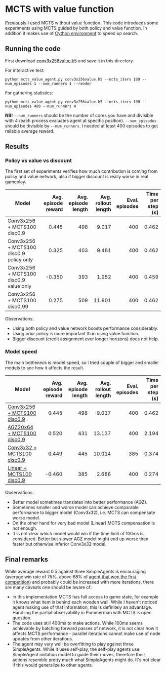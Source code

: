 # MCTS with value function

[Previously](../mcts_selfplay) I used MCTS without value function. This code introduces some experiments using MCTS guided by both policy and value function. In addition it makes use of [Cython environment](../cython_env) to speed up search.

## Running the code

First download [conv3x256value.h5](https://github.com/tambetm/pommerman-baselines/releases/download/single_600K_models/conv3x256value.h5) and save it in this directory.

For interactive test:
```
python mcts_value_agent.py conv3x256value.h5 --mcts_iters 100 --num_episodes 1 --num_runners 1 --render
```
For gathering statistics:
```
python mcts_value_agent.py conv3x256value.h5 --mcts_iters 100 --num_episodes 400 --num_runners 4
```
**NB!** `--num_runners` should be the number of cores you have and divisible with 4 (each process evaluates agent at specific position). `--num_episodes` should be divisible by `--num_runners`. I needed at least 400 episodes to get reliable average reward.

## Results

### Policy vs value vs discount

The first set of experiments verifies how much contribution is coming from policy and value network, also if bigger discount is really worse in real gameplay.

| Model | Avg. episode reward | Avg. episode length | Avg. rollout length | Eval. episodes | Time per step (s) |
| --- | ---: | ---: | ---: | ---: | ---: |
| Conv3x256 + MCTS100 disc0.9 | 0.445 | 498 | 9.017 | 400 | 0.462 |
| Conv3x256 + MCTS100 disc0.9 policy only | 0.325 | 403 | 9.481 | 400 | 0.462 |
| Conv3x256 + MCTS100 disc0.9 value only | -0.350 | 393 | 1.952 | 400 | 0.459 |
| Conv3x256 + MCTS100 disc0.99 | 0.275 | 509 | 11.901 | 400 | 0.462 |

Observations:
 * Using both policy and value network boosts performance considerably.
 * Using prior policy is more important than using value function.
 * Bigger discount (credit assignment over longer horizons) does not help.

### Model speed

The main bottleneck is model speed, so I tried couple of bigger and smaller models to see how it affects the result.

| Model | Avg. episode reward | Avg. episode length | Avg. rollout length | Eval. episodes | Time per step (s) |
| --- | ---: | ---: | ---: | ---: | ---: |
| [Conv3x256 + MCTS100 disc0.9](https://github.com/tambetm/pommerman-baselines/releases/download/single_600K_models/conv3x256value.h5) | 0.445 | 498 | 9.017 | 400 | 0.462 |
| [AGZ20x64 + MCTS100 disc0.9](https://github.com/tambetm/pommerman-baselines/releases/download/single_600K_models/agz20x64value.h5) | 0.520 | 431 | 13.137 | 400 | 2.194 |
| [Conv3x32 + MCTS100 disc0.9](https://github.com/tambetm/pommerman-baselines/releases/download/single_600K_models/conv3x32value.h5) | 0.449 | 445 | 10.014 | 385 | 0.374 |
| [Linear + MCTS100 disc0.9](https://github.com/tambetm/pommerman-baselines/releases/download/single_600K_models/linearvalue.h5) | -0.460 | 385 | 2.686 | 400 | 0.274 |

Observations:
 * Better model sometimes translates into better performance (AGZ).
 * Sometimes smaller and worse model can achieve comparable performance to bigger model (Conv3x32), i.e. MCTS can compensate worse model.
 * On the other hand for very bad model (Linear) MCTS compensation is not enough.
 * It is not clear which model would win if the time limit of 100ms is considered. Better but slower AGZ model might end up worse than faster but otherwise inferior Conv3x32 model.

## Final remarks

While average reward 0.5 against three SimpleAgents is encouraging (average win rate of 75%, above 68% of [agent that won the first competition](https://yichengong.github.io/)) and probably could be increased with more iterations, there are many caveats one should be aware of:
 * In this implementation MCTS has full access to game state, for example it knows what item is behind each wooden wall. While I haven't noticed agent making use of that information, this is definitely an advantage. Handling the partial observability in Pommerman with MCTS is open question.
 * The code uses still 400ms to make actions. While 100ms seems achievable by batching forward passes of network, it is not clear how it affects MCTS performance - parallel iterations cannot make use of node updates from other iterations.
 * The agent may very well be overfitting to play against three SimpleAgents. While it uses self-play, the self-play agents use SimpleAgent imitation model to guide their moves, therefore their actions resemble pretty much what SimpleAgents might do. It's not clear if this would generalize to other agents.
